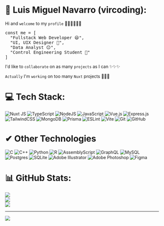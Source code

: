 # 💫 Luis Miguel Navarro (vircoding):

Hi and `welcome` to my `profile` 🤟🏻🤟🏻🤟🏻

<pre>
const me = [
  "Fullstack Web Developer 😃",
  "UI, UIX Designer 🙂",
  "Data Analyst 😐",
  "Control Engineering Student 🤨"
]
</pre>

I'd like to `collaborate` on as many `projects` as I can ✨✨✨

`Actually` I'm `working` on too many `Nuxt` projects 💚💚💚

# 💻 Tech Stack:

![Nuxt JS](https://img.shields.io/badge/Nuxt-002E3B?style=flat&logo=nuxt.js&logoColor=#00DC82) ![TypeScript](https://img.shields.io/badge/typescript-%23007ACC.svg?style=flat&logo=typescript&logoColor=white) ![NodeJS](https://img.shields.io/badge/node.js-6DA55F?style=flat&logo=node.js&logoColor=white) ![JavaScript](https://img.shields.io/badge/javascript-%23323330.svg?style=flat&logo=javascript&logoColor=%23F7DF1E) ![Vue.js](https://img.shields.io/badge/vuejs-%2335495e.svg?style=flat&logo=vuedotjs&logoColor=%234FC08D) ![Express.js](https://img.shields.io/badge/express.js-%23404d59.svg?style=flat&logo=express&logoColor=%2361DAFB) ![TailwindCSS](https://img.shields.io/badge/tailwindcss-%2338B2AC.svg?style=flat&logo=tailwind-css&logoColor=white) ![MongoDB](https://img.shields.io/badge/MongoDB-%234ea94b.svg?style=flat&logo=mongodb&logoColor=white) ![Prisma](https://img.shields.io/badge/Prisma-3982CE?style=flat&logo=Prisma&logoColor=white) ![ESLint](https://img.shields.io/badge/ESLint-4B3263?style=flat&logo=eslint&logoColor=white) ![Vite](https://img.shields.io/badge/vite-%23646CFF.svg?style=flat&logo=vite&logoColor=white) ![Git](https://img.shields.io/badge/git-%23F05033.svg?style=flat&logo=git&logoColor=white) ![GitHub](https://img.shields.io/badge/github-%23121011.svg?style=flat&logo=github&logoColor=white)

# ✔ Other Technologies

![C](https://img.shields.io/badge/c-%2300599C.svg?style=flat&logo=c&logoColor=white) ![C++](https://img.shields.io/badge/c++-%2300599C.svg?style=flat&logo=c%2B%2B&logoColor=white) ![Python](https://img.shields.io/badge/python-3670A0?style=flat&logo=python&logoColor=ffdd54) ![R](https://img.shields.io/badge/r-%23276DC3.svg?style=flat&logo=r&logoColor=white) ![AssemblyScript](https://img.shields.io/badge/assembly%20script-%23000000.svg?style=flat&logo=assemblyscript&logoColor=white) ![GraphQL](https://img.shields.io/badge/-GraphQL-E10098?style=flat&logo=graphql&logoColor=white)  ![MySQL](https://img.shields.io/badge/mysql-%2300f.svg?style=flat&logo=mysql&logoColor=white) ![Postgres](https://img.shields.io/badge/postgres-%23316192.svg?style=flat&logo=postgresql&logoColor=white) ![SQLite](https://img.shields.io/badge/sqlite-%2307405e.svg?style=flat&logo=sqlite&logoColor=white) ![Adobe Illustrator](https://img.shields.io/badge/adobe%20illustrator-%23FF9A00.svg?style=flat&logo=adobe%20illustrator&logoColor=white) ![Adobe Photoshop](https://img.shields.io/badge/adobe%20photoshop-%2331A8FF.svg?style=flat&logo=adobe%20photoshop&logoColor=white) ![Figma](https://img.shields.io/badge/figma-%23F24E1E.svg?style=flat&logo=figma&logoColor=white)

# 📊 GitHub Stats:

![](https://github-readme-streak-stats.herokuapp.com/?user=vircoding&theme=vue-dark&hide_border=false)<br/>
![](https://github-readme-stats.vercel.app/api?username=vircoding&theme=vue-dark&hide_border=false&include_all_commits=true&count_private=false)<br/>
![](https://github-readme-stats.vercel.app/api/top-langs/?username=vircoding&theme=vue-dark&hide_border=false&include_all_commits=true&count_private=false&layout=compact)

---
[![](https://visitcount.itsvg.in/api?id=vircoding&icon=0&color=0)](https://visitcount.itsvg.in)

<!-- Proudly created with GPRM ( https://gprm.itsvg.in ) -->
